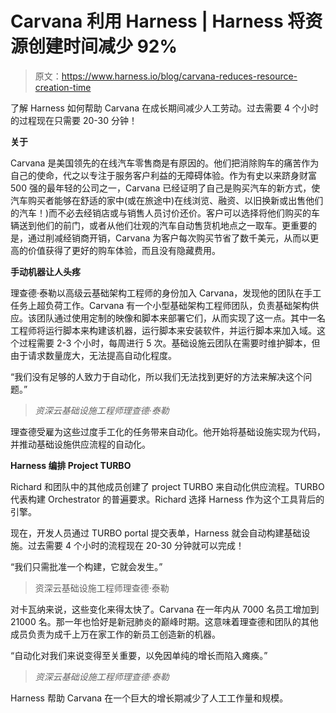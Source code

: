 # Carvana 利用 Harness | Harness 将资源创建时间减少 92%

> 原文：<https://www.harness.io/blog/carvana-reduces-resource-creation-time>

了解 Harness 如何帮助 Carvana 在成长期间减少人工劳动。过去需要 4 个小时的过程现在只需要 20-30 分钟！

**关于**

Carvana 是美国领先的在线汽车零售商是有原因的。他们把消除购车的痛苦作为自己的使命，代之以专注于服务客户利益的无障碍体验。作为有史以来跻身财富 500 强的最年轻的公司之一，Carvana 已经证明了自己是购买汽车的新方式，使汽车购买者能够在舒适的家中(或在旅途中)在线浏览、融资、以旧换新或出售他们的汽车！)而不必去经销店或与销售人员讨价还价。客户可以选择将他们购买的车辆送到他们的前门，或者从他们壮观的汽车自动售货机地点之一取车。更重要的是，通过削减经销商开销，Carvana 为客户每次购买节省了数千美元，从而以更高的价值获得了更好的购车体验，而且没有隐藏费用。

**手动机器让人头疼**

理查德·泰勒以高级云基础架构工程师的身份加入 Carvana，发现他的团队在手工任务上超负荷工作。Carvana 有一个小型基础架构工程师团队，负责基础架构供应。该团队通过使用定制的映像和脚本来部署它们，从而实现了这一点。其中一名工程师将运行脚本来构建该机器，运行脚本来安装软件，并运行脚本来加入域。这个过程需要 2-3 个小时，每周进行 5 次。基础设施云团队在需要时维护脚本，但由于请求数量庞大，无法提高自动化程度。

“我们没有足够的人致力于自动化，所以我们无法找到更好的方法来解决这个问题。”

> *资深云基础设施工程师理查德·泰勒*

理查德受雇为这些过度手工化的任务带来自动化。他开始将基础设施实现为代码，并推动基础设施供应流程的自动化。

**Harness 编排 Project TURBO**

Richard 和团队中的其他成员创建了 project TURBO 来自动化供应流程。TURBO 代表构建 Orchestrator 的普遍要求。Richard 选择 Harness 作为这个工具背后的引擎。

现在，开发人员通过 TURBO portal 提交表单，Harness 就会自动构建基础设施。过去需要 4 个小时的流程现在 20-30 分钟就可以完成！

“我们只需批准一个构建，它就会发生。”

> 资深云基础设施工程师理查德·泰勒

对卡瓦纳来说，这些变化来得太快了。Carvana 在一年内从 7000 名员工增加到 21000 名。那一年也恰好是新冠肺炎的巅峰时期。这意味着理查德和团队的其他成员负责为成千上万在家工作的新员工创造新的机器。

“自动化对我们来说变得至关重要，以免因单纯的增长而陷入瘫痪。”

> *资深云基础设施工程师理查德·泰勒*

Harness 帮助 Carvana 在一个巨大的增长期减少了人工工作量和规模。